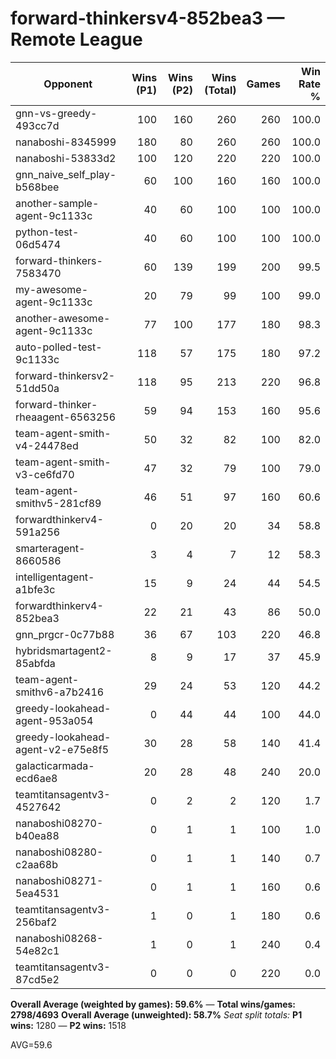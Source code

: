 # forward-thinkersv4-852bea3 — Remote League

| Opponent | Wins (P1) | Wins (P2) | Wins (Total) | Games | Win Rate % |
|---|---:|---:|---:|---:|---:|
| gnn-vs-greedy-493cc7d | 100 | 160 | 260 | 260 | 100.0 |
| nanaboshi-8345999 | 180 | 80 | 260 | 260 | 100.0 |
| nanaboshi-53833d2 | 100 | 120 | 220 | 220 | 100.0 |
| gnn_naive_self_play-b568bee | 60 | 100 | 160 | 160 | 100.0 |
| another-sample-agent-9c1133c | 40 | 60 | 100 | 100 | 100.0 |
| python-test-06d5474 | 40 | 60 | 100 | 100 | 100.0 |
| forward-thinkers-7583470 | 60 | 139 | 199 | 200 | 99.5 |
| my-awesome-agent-9c1133c | 20 | 79 | 99 | 100 | 99.0 |
| another-awesome-agent-9c1133c | 77 | 100 | 177 | 180 | 98.3 |
| auto-polled-test-9c1133c | 118 | 57 | 175 | 180 | 97.2 |
| forward-thinkersv2-51dd50a | 118 | 95 | 213 | 220 | 96.8 |
| forward-thinker-rheaagent-6563256 | 59 | 94 | 153 | 160 | 95.6 |
| team-agent-smith-v4-24478ed | 50 | 32 | 82 | 100 | 82.0 |
| team-agent-smith-v3-ce6fd70 | 47 | 32 | 79 | 100 | 79.0 |
| team-agent-smithv5-281cf89 | 46 | 51 | 97 | 160 | 60.6 |
| forwardthinkerv4-591a256 | 0 | 20 | 20 | 34 | 58.8 |
| smarteragent-8660586 | 3 | 4 | 7 | 12 | 58.3 |
| intelligentagent-a1bfe3c | 15 | 9 | 24 | 44 | 54.5 |
| forwardthinkerv4-852bea3 | 22 | 21 | 43 | 86 | 50.0 |
| gnn_prgcr-0c77b88 | 36 | 67 | 103 | 220 | 46.8 |
| hybridsmartagent2-85abfda | 8 | 9 | 17 | 37 | 45.9 |
| team-agent-smithv6-a7b2416 | 29 | 24 | 53 | 120 | 44.2 |
| greedy-lookahead-agent-953a054 | 0 | 44 | 44 | 100 | 44.0 |
| greedy-lookahead-agent-v2-e75e8f5 | 30 | 28 | 58 | 140 | 41.4 |
| galacticarmada-ecd6ae8 | 20 | 28 | 48 | 240 | 20.0 |
| teamtitansagentv3-4527642 | 0 | 2 | 2 | 120 | 1.7 |
| nanaboshi08270-b40ea88 | 0 | 1 | 1 | 100 | 1.0 |
| nanaboshi08280-c2aa68b | 0 | 1 | 1 | 140 | 0.7 |
| nanaboshi08271-5ea4531 | 0 | 1 | 1 | 160 | 0.6 |
| teamtitansagentv3-256baf2 | 1 | 0 | 1 | 180 | 0.6 |
| nanaboshi08268-54e82c1 | 1 | 0 | 1 | 240 | 0.4 |
| teamtitansagentv3-87cd5e2 | 0 | 0 | 0 | 220 | 0.0 |

**Overall Average (weighted by games): 59.6%**  —  **Total wins/games: 2798/4693**
**Overall Average (unweighted): 58.7%**
_Seat split totals:_ **P1 wins:** 1280 — **P2 wins:** 1518

AVG=59.6
